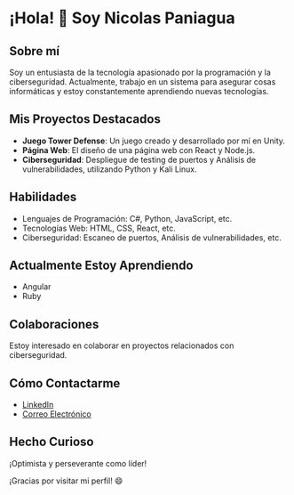 # ¡Hola! 👋 Soy Nicolas Paniagua

## Sobre mí
Soy un entusiasta de la tecnología apasionado por la programación y la ciberseguridad. Actualmente, trabajo en un sistema para asegurar cosas informáticas  y estoy constantemente aprendiendo nuevas tecnologías.

## Mis Proyectos Destacados
- **Juego Tower Defense**: Un juego creado y desarrollado por mí en Unity.
- **Página Web**: El diseño de una página web con React y Node.js.
- **Ciberseguridad**: Despliegue de testing de puertos y Análisis de vulnerabilidades, utilizando Python y Kali Linux.

## Habilidades
- Lenguajes de Programación: C#, Python, JavaScript, etc.
- Tecnologías Web: HTML, CSS, React, etc.
- Ciberseguridad: Escaneo de puertos, Análisis de vulnerabilidades, etc.

## Actualmente Estoy Aprendiendo
- Angular
- Ruby

## Colaboraciones
Estoy interesado en colaborar en proyectos relacionados con ciberseguridad.

## Cómo Contactarme
- [LinkedIn](https://www.linkedin.com/in/nicolas-paniagua-80150a256/)
- [Correo Electrónico](nicolas.paniagua05f@gmail.com)

## Hecho Curioso
¡Optimista y perseverante como líder!

¡Gracias por visitar mi perfil! 😄
